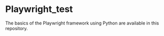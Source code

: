 # Playwright_test
The basics of the Playwright framework using Python are available in this repository.
